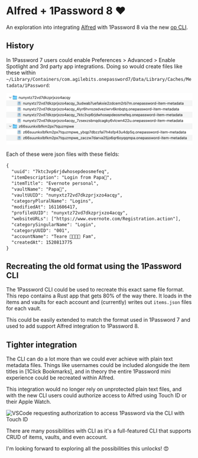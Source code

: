 # Alfred + 1Password 8 ❤️

An exploration into integrating [Alfred](https://www.alfredapp.com) with 1Password 8 via the new [op CLI](https://developer.1password.com/docs/cli).

## History

In 1Password 7 users could enable Preferences > Advanced > Enable Spotlight and 3rd party app integrations. Doing so would create files like these within `~/Library/Containers/com.agilebits.onepassword7/Data/Library/Caches/Metadata/1Password`:

![Created metadata files for items when 3rd-party app integration was enabled](./images/1password-7-metadata.png)

Each of these were json files with these fields:

```
{
  "uuid": "7ktc3vp6rjdwhosepdeosmefeq",
  "itemDescription": "Login from Papa🐻",
  "itemTitle": "Evernote personal",
  "vaultName": "Papa🐻",
  "vaultUUID": "nunyxtz72vd7dkzprjxzo4acqy",
  "categoryPluralName": "Logins",
  "modifiedAt": 1611606417,
  "profileUUID": "nunyxtz72vd7dkzprjxzo4acqy",
  "websiteURLs": ["https://www.evernote.com/Registration.action"],
  "categorySingularName": "Login",
  "categoryUUID": "001",
  "accountName": "Teare 👨‍👩‍👧‍👦 Fam",
  "createdAt": 1520813775
}
```

## Recreating the old format using the 1Password CLI

The 1Password CLI could be used to recreate this exact same file format. This repo contains a Rust app that gets 80% of the way there. It loads in the items and vaults for each account and (currently) writes out `items.json` files for each vault.

This could be easily extended to match the format used in 1Password 7 and used to add support Alfred integration to 1Password 8.

## Tighter integration

The CLI can do a lot more than we could ever achieve with plain text metadata files. Things like usernames could be included alongside the item titles in [1Click Bookmarks], and in theory the entire 1Password mini experience could be recreated within Alfred.

This integration would no longer rely on unprotected plain text files, and with the new CLI users could authorize access to Alfred using Touch ID or their Apple Watch.

![VSCode requesting authorization to access 1Password via the CLI with Touch ID](vscode-1password-cli-integration.png)

There are many possibilities with CLI as it's a full-featured CLI that supports CRUD of items, vaults, and even account.

I'm looking forward to exploring all the possibilities this unlocks! 😍
